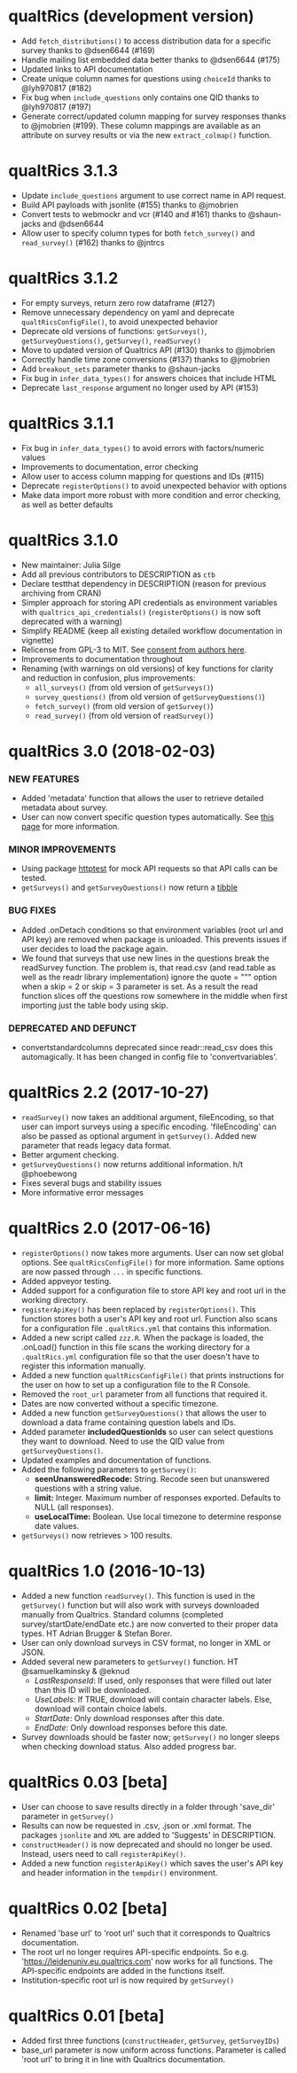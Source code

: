 # qualtRics (development version)

- Add `fetch_distributions()` to access distribution data for a specific survey thanks to @dsen6644 (#169)
- Handle mailing list embedded data better thanks to @dsen6644 (#175)
- Updated links to API documentation
- Create unique column names for questions using `choiceId` thanks to @lyh970817 (#182)
- Fix bug when `include_questions` only contains one QID thanks to @lyh970817 (#197)
- Generate correct/updated column mapping for survey responses thanks to @jmobrien (#199). These column mappings are available as an attribute on survey results or via the new `extract_colmap()` function. 

# qualtRics 3.1.3

- Update `include_questions` argument to use correct name in API request.
- Build API payloads with jsonlite (#155) thanks to @jmobrien
- Convert tests to webmockr and vcr (#140 and #161) thanks to @shaun-jacks and @dsen6644
- Allow user to specify column types for both `fetch_survey()` and `read_survey()` (#162) thanks to @jntrcs 

# qualtRics 3.1.2

- For empty surveys, return zero row dataframe (#127)
- Remove unnecessary dependency on yaml and deprecate `qualtRicsConfigFile()`, to avoid unexpected behavior
- Deprecate old versions of functions: `getSurveys()`, `getSurveyQuestions()`, `getSurvey()`, `readSurvey()`
- Move to updated version of Qualtrics API (#130) thanks to @jmobrien
- Correctly handle time zone conversions (#137) thanks to @jmobrien
- Add `breakout_sets` parameter thanks to @shaun-jacks
- Fix bug in `infer_data_types()` for answers choices that include HTML
- Deprecate `last_response` argument no longer used by API (#153)

# qualtRics 3.1.1

- Fix bug in `infer_data_types()` to avoid errors with factors/numeric values
- Improvements to documentation, error checking
- Allow user to access column mapping for questions and IDs (#115)
- Deprecate `registerOptions()` to avoid unexpected behavior with options
- Make data import more robust with more condition and error checking, as well as better defaults

# qualtRics 3.1.0

- New maintainer: Julia Silge
- Add all previous contributors to DESCRIPTION as `ctb`
- Declare testthat dependency in DESCRIPTION (reason for previous archiving from CRAN)
- Simpler approach for storing API credentials as environment variables with `qualtrics_api_credentials()` (`registerOptions()` is now soft deprecated with a warning)
- Simplify README (keep all existing detailed workflow documentation in vignette)
- Relicense from GPL-3 to MIT. See [consent from authors here](https://github.com/ropensci/qualtRics/issues/95).
- Improvements to documentation throughout
- Renaming (with warnings on old versions) of key functions for clarity and reduction in confusion, plus improvements:
  - `all_surveys()` (from old version of `getSurveys()`)
  - `survey_questions()` (from old version of `getSurveyQuestions()`)
  - `fetch_survey()` (from old version of `getSurvey()`)
  - `read_survey()` (from old version of `readSurvey()`)


qualtRics 3.0 (2018-02-03)
=========================

### NEW FEATURES

- Added 'metadata' function that allows the user to retrieve detailed metadata about survey.
- User can now convert specific question types automatically. See [this page](https://github.com/JasperHG90/qualtRics#automatic-conversion-of-variables) for more information.

### MINOR IMPROVEMENTS

- Using package [httptest](https://CRAN.R-project.org/package=httptest) for mock API requests so that API calls can be tested. 
- `getSurveys()` and `getSurveyQuestions()` now return a [tibble](https://CRAN.R-project.org/package=tibble)

### BUG FIXES

- Added .onDetach conditions so that environment variables (root url and API key) are removed when package is unloaded. This prevents issues if user decides to load the package again.
- We found that surveys that use new lines in the questions break the readSurvey function.
The problem is, that read.csv (and read.table as well as the readr library implementation) ignore the quote = "\"" option when a skip = 2 or skip = 3 parameter is set. As a result the read function slices off the questions row somewhere in the middle when first importing just the table body using skip.

### DEPRECATED AND DEFUNCT

- convertstandardcolumns deprecated since readr::read_csv does this automagically. It has been changed in config file to 'convertvariables'. 

qualtRics 2.2 (2017-10-27)
=========================

- `readSurvey()` now takes an additional argument, fileEncoding, so that user can import surveys using a specific encoding. 'fileEncoding' can also be passed as optional argument in `getSurvey()`. Added new parameter that reads legacy data format.
- Better argument checking.
- `getSurveyQuestions()` now returns additional information. h/t @phoebewong
- Fixes several bugs and stability issues
- More informative error messages

qualtRics 2.0 (2017-06-16)
=========================

- `registerOptions()` now takes more arguments. User can now set global options. See `qualtRicsConfigFile()` for more information. Same options are now passed through `...` in specific functions.
- Added appveyor testing.
- Added support for a configuration file to store API key and root url in the working directory.
- `registerApiKey()` has been replaced by `registerOptions()`. This function stores both a user's API key and root url. Function also scans for a configuration file `.qualtRics.yml` that contains this information.
- Added a new script called `zzz.R`. When the package is loaded, the .onLoad() function in this file scans the working directory for a `.qualtRics.yml` configuration file so that the user doesn't have to register this information manually.
- Added a new function `qualtRicsConfigFile()` that prints instructions for the user on how to set up a configuration file to the R Console.
- Removed the `root_url` parameter from all functions that required it.
- Dates are now converted without a specific timezone.
- Added a new function `getSurveyQuestions()` that allows the user to download a data frame containing question labels and IDs.
- Added parameter **includedQuestionIds** so user can select questions they want to download. Need to use the QID value from `getSurveyQuestions()`.
- Updated examples and documentation of functions.
- Added the following parameters to `getSurvey()`:
  - **seenUnansweredRecode:**  String. Recode seen but unanswered questions with a string value.
  - **limit:** Integer. Maximum number of responses exported. Defaults to NULL (all responses).
  - **useLocalTime:** Boolean. Use local timezone to determine response date values. 
- `getSurveys()` now retrieves > 100 results.

qualtRics 1.0 (2016-10-13)
=========================

- Added a new function `readSurvey()`. This function is used in the `getSurvey()` function but will also work with surveys downloaded manually from Qualtrics. Standard columns (completed survey/startDate/endDate etc.) are now converted to their proper data types. HT Adrian Brugger & Stefan Borer.
- User can only download surveys in CSV format, no longer in XML or JSON. 
- Added several new parameters to `getSurvey()` function. HT @samuelkaminsky & @eknud
  * *LastResponseId*: If used, only responses that were filled out later than this ID will be downloaded. 
  * *UseLabels*: If TRUE, download will contain character labels. Else, download will contain choice labels.
  * *StartDate*: Only download responses after this date.
  * *EndDate*: Only download responses before this date.
- Survey downloads should be faster now; `getSurvey()` no longer sleeps when checking download status. Also added progress bar.

qualtRics 0.03 [beta] 
=========================

- User can choose to save results directly in a folder through 'save_dir' parameter in `getSurvey()`
- Results can now be requested in .csv, .json or .xml format. The packages `jsonlite` and `XML` are added to 'Suggests' in DESCRIPTION.
- `constructHeader()` is now deprecated and should no longer be used. Instead, users need to call `registerApiKey()`.
- Added a new function `registerApiKey()` which saves the user's API key and header information in the `tempdir()` environment. 

qualtRics 0.02 [beta] 
=========================

- Renamed 'base url' to 'root url' such that it corresponds to Qualtrics documentation.
- The root url no longer requires API-specific endpoints. So e.g. 'https://leidenuniv.eu.qualtrics.com' now works for all functions. The API-specific endpoints are added in the functions itself.
- Institution-specific root url is now required by `getSurvey()`

qualtRics 0.01 [beta] 
=========================

- Added first three functions (`constructHeader`, `getSurvey`, `getSurveyIDs`)
- base_url parameter is now uniform across functions. Parameter is called 'root url' to bring it in line with Qualtrics documentation.
